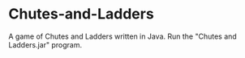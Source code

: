 # Chutes-and-Ladders
A game of Chutes and Ladders written in Java. Run the "Chutes and Ladders.jar" program.
